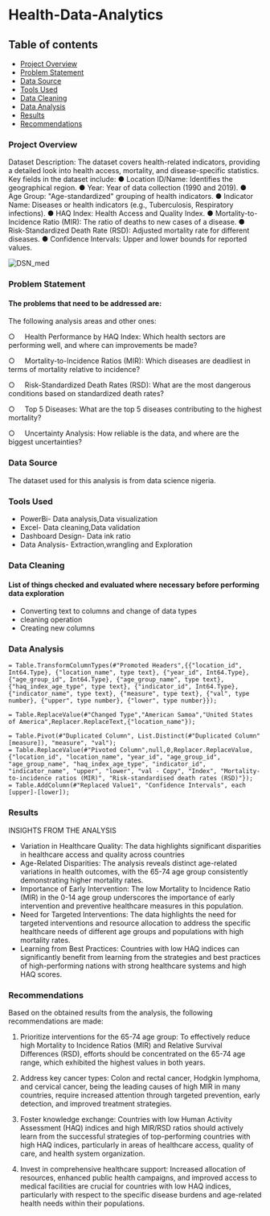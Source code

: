 # Health-Data-Analytics
## Table of contents 
- [Project Overview](#project-overview)
- [Problem Statement](#problem-statement)
- [Data Source](#data-source)
- [Tools Used](#tools-used)
- [Data Cleaning](#data-cleaning)
- [Data Analysis](#data-analysis)
- [Results](#results)
- [Recommendations](#recommendations)
### Project Overview
Dataset Description:
The dataset covers health-related indicators, providing a detailed look into health access, mortality, and disease-specific statistics. Key fields in the dataset include:
●     Location ID/Name: Identifies the geographical region.
●     Year: Year of data collection (1990 and 2019).
●     Age Group: "Age-standardized" grouping of health indicators.
●     Indicator Name: Diseases or health indicators (e.g., Tuberculosis, Respiratory infections).
●     HAQ Index: Health Access and Quality Index.
●     Mortality-to-Incidence Ratio (MIR): The ratio of deaths to new cases of a disease.
●     Risk-Standardized Death Rate (RSD): Adjusted mortality rate for different diseases.
●     Confidence Intervals: Upper and lower bounds for reported values.

![DSN_med](https://github.com/user-attachments/assets/4e213c1e-30b2-48b0-b391-034c6c94a76e)

### Problem Statement
#### The problems that need to be addressed are:
The following analysis areas and other ones:

○     Health Performance by HAQ Index: Which health sectors are performing well, and where can improvements be made?

○     Mortality-to-Incidence Ratios (MIR): Which diseases are deadliest in terms of mortality relative to incidence?

○     Risk-Standardized Death Rates (RSD): What are the most dangerous conditions based on standardized death rates?

○     Top 5 Diseases: What are the top 5 diseases contributing to the highest mortality?

○     Uncertainty Analysis: How reliable is the data, and where are the biggest uncertainties?

### Data Source
The dataset used for this analysis is from data science nigeria.
### Tools Used
- PowerBi- Data analysis,Data visualization
- Excel- Data cleaning,Data validation
- Dashboard Design- Data ink ratio
- Data Analysis- Extraction,wrangling and Exploration
 ### Data Cleaning
 #### List of things checked and evaluated where necessary before performing data exploration
 - Converting text to columns and change of data types
 - cleaning operation
 - Creating new columns
 ### Data Analysis
```PowerBi
= Table.TransformColumnTypes(#"Promoted Headers",{{"location_id", Int64.Type}, {"location_name", type text}, {"year_id", Int64.Type}, {"age_group_id", Int64.Type}, {"age_group_name", type text}, {"haq_index_age_type", type text}, {"indicator_id", Int64.Type}, {"indicator_name", type text}, {"measure", type text}, {"val", type number}, {"upper", type number}, {"lower", type number}});

= Table.ReplaceValue(#"Changed Type","American Samoa","United States of America",Replacer.ReplaceText,{"location_name"});

= Table.Pivot(#"Duplicated Column", List.Distinct(#"Duplicated Column"[measure]), "measure", "val");
= Table.ReplaceValue(#"Pivoted Column",null,0,Replacer.ReplaceValue,{"location_id", "location_name", "year_id", "age_group_id", "age_group_name", "haq_index_age_type", "indicator_id", "indicator_name", "upper", "lower", "val - Copy", "Index", "Mortality-to-incidence ratios (MIR)", "Risk-standardised death rates (RSD)"});
= Table.AddColumn(#"Replaced Value1", "Confidence Intervals", each [upper]-[lower]);

```

### Results
INSIGHTS FROM THE ANALYSIS

- Variation in Healthcare Quality: The data highlights significant disparities in healthcare access and quality across countries
- Age-Related Disparities: The analysis reveals distinct age-related variations in health outcomes, with the 65-74 age group consistently demonstrating higher mortality rates.
- Importance of Early Intervention: The low Mortality to Incidence Ratio (MIR) in the 0-14 age group underscores the importance of early intervention and preventive healthcare measures in this population.
- Need for Targeted Interventions: The data highlights the need for targeted interventions and resource allocation to address the specific healthcare needs of different age groups and populations with high mortality rates.
- Learning from Best Practices: Countries with low HAQ indices can significantly benefit from learning from the strategies and best practices of high-performing nations with strong healthcare systems and high HAQ scores.

### Recommendations
Based on the obtained results from the analysis, the following recommendations are made:
1. Prioritize interventions for the 65-74 age group: To effectively reduce high Mortality to Incidence Ratios (MIR) and Relative Survival Differences (RSD), efforts should be concentrated on the 65-74 age range, which exhibited the highest values in both years.

2. Address key cancer types: Colon and rectal cancer, Hodgkin lymphoma, and cervical cancer, being the leading causes of high MIR in many countries, require increased attention through targeted prevention, early detection, and improved treatment strategies.

3. Foster knowledge exchange: Countries with low Human Activity Assessment (HAQ) indices and high MIR/RSD ratios should actively learn from the successful strategies of top-performing countries with high HAQ indices, particularly in areas of healthcare access, quality of care, and health system organization.

4. Invest in comprehensive healthcare support: Increased allocation of resources, enhanced public health campaigns, and improved access to medical facilities are crucial for countries with low HAQ indices, particularly with respect to the specific disease burdens and age-related health needs within their populations.


